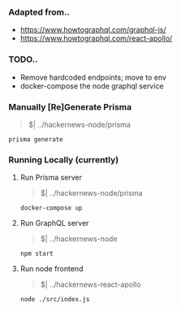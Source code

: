### Adapted from..
- https://www.howtographql.com/graphql-js/
- https://www.howtographql.com/react-apollo/

### TODO..
- Remove hardcoded endpoints; move to env
- docker-compose the node graphql service


### Manually [Re]Generate Prisma
> $| ../hackernews-node/prisma
```
prisma generate
```

### Running Locally (currently)

1. Run Prisma server
   > $| ../hackernews-node/prisma
   ```
   docker-compose up
   ```

2. Run GraphQL server
   > $| ../hackernews-node
   ```
   npm start
   ```

3. Run node frontend
   > $| ../hackernews-react-apollo
   ```
   node ./src/index.js
   ```
